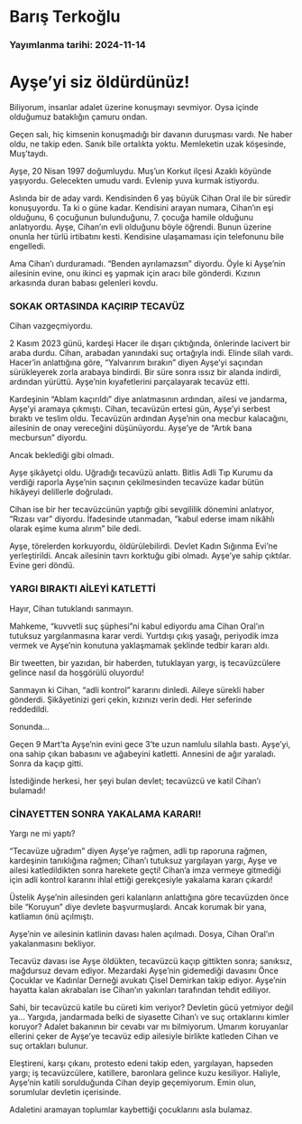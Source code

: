 # Barış Terkoğlu

### Yayımlanma tarihi: 2024-11-14

# Ayşe’yi siz öldürdünüz!

Biliyorum, insanlar adalet üzerine konuşmayı sevmiyor. Oysa içinde olduğumuz bataklığın çamuru ondan.

Geçen salı, hiç kimsenin konuşmadığı bir davanın duruşması vardı. Ne haber oldu, ne takip eden. Sanık bile ortalıkta yoktu. Memleketin uzak köşesinde, Muş’taydı.

Ayşe, 20 Nisan 1997 doğumluydu. Muş’un Korkut ilçesi Azaklı köyünde yaşıyordu. Gelecekten umudu vardı. Evlenip yuva kurmak istiyordu.

Aslında bir de aday vardı. Kendisinden 6 yaş büyük Cihan Oral ile bir süredir konuşuyordu. Ta ki o güne kadar. Kendisini arayan numara, Cihan’ın eşi olduğunu, 6 çocuğunun bulunduğunu, 7. çocuğa hamile olduğunu anlatıyordu. Ayşe, Cihan’ın evli olduğunu böyle öğrendi. Bunun üzerine onunla her türlü irtibatını kesti. Kendisine ulaşamaması için telefonunu bile engelledi.

Ama Cihan’ı durduramadı. “Benden ayrılamazsın” diyordu. Öyle ki Ayşe’nin ailesinin evine, onu ikinci eş yapmak için aracı bile gönderdi. Kızının arkasında duran babası gelenleri kovdu.


### SOKAK ORTASINDA KAÇIRIP TECAVÜZ

Cihan vazgeçmiyordu.

2 Kasım 2023 günü, kardeşi Hacer ile dışarı çıktığında, önlerinde lacivert bir araba durdu. Cihan, arabadan yanındaki suç ortağıyla indi. Elinde silah vardı. Hacer’in anlattığına göre, “Yalvarırım bırakın” diyen Ayşe’yi saçından sürükleyerek zorla arabaya bindirdi. Bir süre sonra ıssız bir alanda indirdi, ardından yürüttü. Ayşe’nin kıyafetlerini parçalayarak tecavüz etti.

Kardeşinin “Ablam kaçırıldı” diye anlatmasının ardından, ailesi ve jandarma, Ayşe’yi aramaya çıkmıştı. Cihan, tecavüzün ertesi gün, Ayşe’yi serbest bıraktı ve teslim oldu. Tecavüzün ardından Ayşe’nin ona mecbur kalacağını, ailesinin de onay vereceğini düşünüyordu. Ayşe’ye de “Artık bana mecbursun” diyordu.

Ancak beklediği gibi olmadı.

Ayşe şikâyetçi oldu. Uğradığı tecavüzü anlattı. Bitlis Adli Tıp Kurumu da verdiği raporla Ayşe’nin saçının çekilmesinden tecavüze kadar bütün hikâyeyi delillerle doğruladı.

Cihan ise bir her tecavüzcünün yaptığı gibi sevgililik dönemini anlatıyor, “Rızası var” diyordu. İfadesinde utanmadan, “kabul ederse imam nikâhlı olarak eşime kuma alırım” bile dedi.

Ayşe, törelerden korkuyordu, öldürülebilirdi. Devlet Kadın Sığınma Evi’ne yerleştirildi. Ancak ailesinin tavrı korktuğu gibi olmadı. Ayşe’ye sahip çıktılar. Evine geri döndü.


### YARGI BIRAKTI AİLEYİ KATLETTİ

Hayır, Cihan tutuklandı sanmayın.

Mahkeme, “kuvvetli suç şüphesi”ni kabul ediyordu ama Cihan Oral’ın tutuksuz yargılanmasına karar verdi. Yurtdışı çıkış yasağı, periyodik imza vermek ve Ayşe’nin konutuna yaklaşmamak şeklinde tedbir kararı aldı.

Bir tweetten, bir yazıdan, bir haberden, tutuklayan yargı, iş tecavüzcülere gelince nasıl da hoşgörülü oluyordu!

Sanmayın ki Cihan, “adli kontrol” kararını dinledi. Aileye sürekli haber gönderdi. Şikâyetinizi geri çekin, kızınızı verin dedi. Her seferinde reddedildi.

Sonunda...

Geçen 9 Mart’ta Ayşe’nin evini gece 3’te uzun namlulu silahla bastı. Ayşe’yi, ona sahip çıkan babasını ve ağabeyini katletti. Annesini de ağır yaraladı. Sonra da kaçıp gitti.

İstediğinde herkesi, her şeyi bulan devlet; tecavüzcü ve katil Cihan’ı bulamadı!


### CİNAYETTEN SONRA YAKALAMA KARARI!

Yargı ne mi yaptı?

“Tecavüze uğradım” diyen Ayşe’ye rağmen, adli tıp raporuna rağmen, kardeşinin tanıklığına rağmen; Cihan’ı tutuksuz yargılayan yargı, Ayşe ve ailesi katledildikten sonra harekete geçti! Cihan’a imza vermeye gitmediği için adli kontrol kararını ihlal ettiği gerekçesiyle yakalama kararı çıkardı!

Üstelik Ayşe’nin ailesinden geri kalanların anlattığına göre tecavüzden önce bile “Koruyun” diye devlete başvurmuşlardı. Ancak korumak bir yana, katliamın önü açılmıştı.

Ayşe’nin ve ailesinin katlinin davası halen açılmadı. Dosya, Cihan Oral’ın yakalanmasını bekliyor.

Tecavüz davası ise Ayşe öldükten, tecavüzcü kaçıp gittikten sonra; sanıksız, mağdursuz devam ediyor. Mezardaki Ayşe’nin gidemediği davasını Önce Çocuklar ve Kadınlar Derneği avukatı Çisel Demirkan takip ediyor. Ayşe’nin hayatta kalan akrabaları ise Cihan’ın yakınları tarafından tehdit ediliyor.

Sahi, bir tecavüzcü katile bu cüreti kim veriyor? Devletin gücü yetmiyor değil ya... Yargıda, jandarmada belki de siyasette Cihan’ı ve suç ortaklarını kimler koruyor? Adalet bakanının bir cevabı var mı bilmiyorum. Umarım koruyanlar ellerini çeker de Ayşe’ye tecavüz edip ailesiyle birlikte katleden Cihan ve suç ortakları bulunur.

Eleştireni, karşı çıkanı, protesto edeni takip eden, yargılayan, hapseden yargı; iş tecavüzcülere, katillere, baronlara gelince kuzu kesiliyor. Haliyle, Ayşe’nin katili sorulduğunda Cihan deyip geçemiyorum. Emin olun, sorumlular devletin içerisinde.

Adaletini aramayan toplumlar kaybettiği çocuklarını asla bulamaz.


